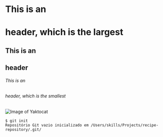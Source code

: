 # This is an <h1> header, which is the largest
## This is an <h2> header
###### This is an <h6> header, which is the smallest

  
  ![Image of Yaktocat](https://octodex.github.com/images/yaktocat.png)
  
  
```
$ git init
Repositório Git vazio inicializado em /Users/skills/Projects/recipe-repository/.git/
```
